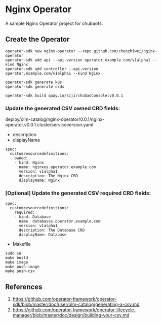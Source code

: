 # Nginx Operator

A sample Nginx Operator project for  chubaofs.


   ## Create the Operator

   ```
   operator-sdk new nginx-operator --repo github.com/chenzhiwei/nginx-operator
   operator-sdk add api --api-version operator.example.com/v1alpha1 --kind Nginx
   operator-sdk add controller --api-version operator.example.com/v1alpha1 --kind Nginx
   
   operator-sdk generate k8s
   operator-sdk generate crds
   
   operator-sdk build quay.io/siji/chubaoConsole:v0.0.1
   ```

   ### Update the generated CSV owned CRD fields:

   deploy/olm-catalog/nginx-operator/0.0.1/nginx-operator.v0.0.1.clusterserviceversion.yaml

   * description
   * displayName

   ```
   spec:
     customresourcedefinitions:
       owned:
       - kind: Nginx
         name: nginxes.operator.example.com
         version: v1alpha1
         description: The Nginx CRD
         displayName: Nginx
   ```

   ### [Optional] Update the generated CSV required CRD fields:

   ```
   spec:
     customresourcedefinitions:
       required:
       - kind: Database
         name: databases.operator.example.com
         version: v1alpha1
         description: The Database CRD
         displayName: Database
   ```

   * Makefile

   ```
   sudo su
   make build
   make image
   make push-image
   make push-csv
   ```

   ## References

   1. https://github.com/operator-framework/operator-sdk/blob/master/doc/user/olm-catalog/generating-a-csv.md
   1. https://github.com/operator-framework/operator-lifecycle-manager/blob/master/doc/design/building-your-csv.md

